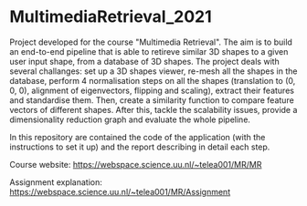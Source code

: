 # MultimediaRetrieval_2021

Project developed for the course "Multimedia Retrieval". The aim is to build an end-to-end pipeline that is able to retireve similar 3D shapes to a given user input shape, from a database of 3D shapes. The project deals with several challanges: set up a 3D shapes viewer, re-mesh all the shapes in the database, perform 4 normalisation steps on all the shapes (translation to (0, 0, 0), alignment of eigenvectors, flipping and scaling), extract their features and standardise them. Then, create a similarity function to compare feature vectors of different shapes. After this, tackle the scalability issues, provide a dimensionality reduction graph and evaluate the whole pipeline.

In this repository are contained the code of the application (with the instructions to set it up) and the report describing in detail each step.

Course website: https://webspace.science.uu.nl/~telea001/MR/MR

Assignment explanation: https://webspace.science.uu.nl/~telea001/MR/Assignment
